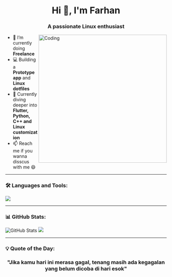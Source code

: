 <h1 align="center">Hi 👋, I'm Farhan</h1>
<h3 align="center">A passionate Linux enthusiast</h3>

<img align="right" alt="Coding" width="400" src="https://cdn.dribbble.com/users/1162077/screenshots/3848914/programmer.gif" />

- 🔭 I’m currently doing **Freelance**
- 💻 Building a **Prototype app** and **Linux dotfiles**
- 🧠 Currently diving deeper into **Flutter, Python, C++ and Linux customization**
- 📫 Reach me if you wanna disscus with me 😄

---

### 🛠️ Languages and Tools:
<p align="left">
  <img src="https://skillicons.dev/icons?i=linux,bash,python,cpp,vscode,neovim,github" />
</p>

---

### 📊 GitHub Stats:
![GitHub Stats](https://github-readme-stats.vercel.app/api?username=17frn&show_icons=true&theme=tokyonight&cache_seconds=30&v=1)
<img src="https://github-readme-stats.vercel.app/api/top-langs/?username=17frn&layout=compact&theme=tokyonight&v=1" />

---

### 💡 Quote of the Day:
<h3 align="center">
  <p>"Jika kamu hari ini merasa gagal, tenang masih ada kegagalan yang belum dicoba di hari esok"</p>
</h3>
